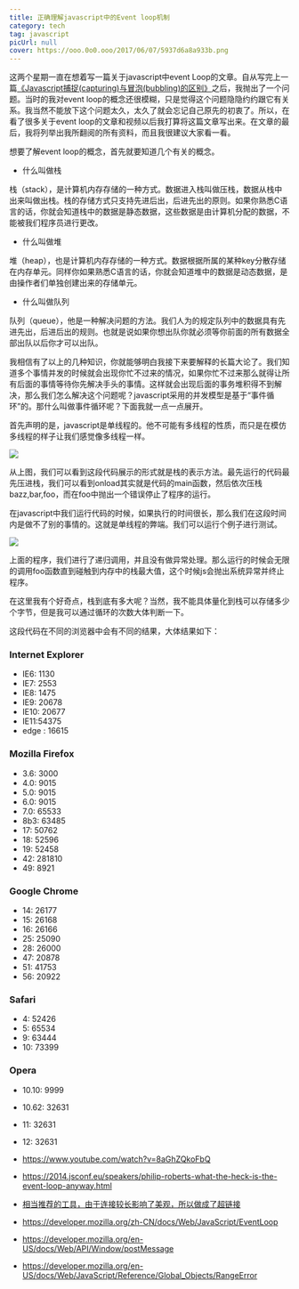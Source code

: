 ```yaml
---
title: 正确理解javascript中的Event loop机制
category: tech
tag: javascript
picUrl: null 
cover: https://ooo.0o0.ooo/2017/06/07/5937d6a8a933b.png
---
```


这两个星期一直在想着写一篇关于javascript中event Loop的文章。自从写完上一篇[《Javascript捕捉(capturing)与冒泡(bubbling)的区别》](http://naffan.cn/tech/2016/12/10/1.html)之后，我抛出了一个问题。当时的我对event loop的概念还很模糊，只是觉得这个问题隐隐约约跟它有关系。我当然不能放下这个问题太久，太久了就会忘记自己原先的初衷了。所以，在看了很多关于event loop的文章和视频以后我打算将这篇文章写出来。在文章的最后，我将列举出我所翻阅的所有资料，而且我很建议大家看一看。

想要了解event loop的概念，首先就要知道几个有关的概念。

* 什么叫做栈

栈（stack），是计算机内存存储的一种方式。数据进入栈叫做压栈，数据从栈中出来叫做出栈。栈的存储方式只支持先进后出，后进先出的原则。如果你熟悉C语言的话，你就会知道栈中的数据是静态数据，这些数据是由计算机分配的数据，不能被我们程序员进行更改。

* 什么叫做堆

堆（heap），也是计算机内存存储的一种方式。数据根据所属的某种key分散存储在内存单元。同样你如果熟悉C语言的话，你就会知道堆中的数据是动态数据，是由操作者们单独创建出来的存储单元。

* 什么叫做队列

队列（queue），他是一种解决问题的方法。我们人为的规定队列中的数据具有先进先出，后进后出的规则。也就是说如果你想出队你就必须等你前面的所有数据全部出队以后你才可以出队。

我相信有了以上的几种知识，你就能够明白我接下来要解释的长篇大论了。我们知道多个事情并发的时候就会出现你忙不过来的情况，如果你忙不过来那么就得让所有后面的事情等待你先解决手头的事情。这样就会出现后面的事务堆积得不到解决，那么我们怎么解决这个问题呢？javascript采用的并发模型是基于“事件循环”的。那什么叫做事件循环呢？下面我就一点一点展开。

首先声明的是，javascript是单线程的。他不可能有多线程的性质，而只是在模仿多线程的样子让我们感觉像多线程一样。

<script async src="//jsfiddle.net/naffan/yas8jLho/embed/js,html,css,result/dark/"></script>

![](media/14968467368509.jpg)

从上图，我们可以看到这段代码展示的形式就是栈的表示方法。最先运行的代码最先压进栈，我们可以看到onload其实就是代码的main函数，然后依次压栈bazz,bar,foo，而在foo中抛出一个错误停止了程序的运行。

在javascript中我们运行代码的时候，如果执行的时间很长，那么我们在这段时间内是做不了别的事情的。这就是单线程的弊端。我们可以运行个例子进行测试。

<script async src="//jsfiddle.net/naffan/qg247n3b/embed/js,html,css,result/dark/"></script>

![](media/14968497803393.jpg)

上面的程序，我们进行了递归调用，并且没有做异常处理。那么运行的时候会无限的调用foo函数直到碰触到内存中的栈最大值，这个时候js会抛出系统异常并终止程序。

在这里我有个好奇点，栈到底有多大呢？当然，我不能具体量化到栈可以存储多少个字节，但是我可以通过循环的次数大体判断一下。

<script async src="//jsfiddle.net/naffan/m2aherx0/embed/js,html,css,result/dark/"></script>

这段代码在不同的浏览器中会有不同的结果，大体结果如下：

### Internet Explorer

* IE6: 1130
* IE7: 2553
* IE8: 1475
* IE9: 20678
* IE10: 20677
*  IE11:54375
*  edge : 16615

### Mozilla Firefox

* 3.6: 3000
* 4.0: 9015
* 5.0: 9015
* 6.0: 9015
* 7.0: 65533
* 8b3: 63485
* 17: 50762
* 18: 52596
* 19: 52458
* 42: 281810
* 49: 8921 


### Google Chrome

* 14: 26177
* 15: 26168
* 16: 26166
* 25: 25090
* 28: 26000
* 47: 20878
* 51: 41753
* 56: 20922 

### Safari

* 4: 52426
* 5: 65534
* 9: 63444
* 10: 73399

### Opera

* 10.10: 9999
* 10.62: 32631
* 11: 32631
 * 12: 32631



* https://www.youtube.com/watch?v=8aGhZQkoFbQ
* https://2014.jsconf.eu/speakers/philip-roberts-what-the-heck-is-the-event-loop-anyway.html
* [相当推荐的工具，由于连接较长影响了美观，所以做成了超链接](http://latentflip.com/loupe/?code=JC5vbignYnV0dG9uJywgJ2NsaWNrJywgZnVuY3Rpb24gb25DbGljaygpIHsKICAgIHNldFRpbWVvdXQoZnVuY3Rpb24gdGltZXIoKSB7CiAgICAgICAgY29uc29sZS5sb2coJ1lvdSBjbGlja2VkIHRoZSBidXR0b24hJyk7ICAgIAogICAgfSwgMjAwMCk7Cn0pOwoKY29uc29sZS5sb2coIkhpISIpOwoKc2V0VGltZW91dChmdW5jdGlvbiB0aW1lb3V0KCkgewogICAgY29uc29sZS5sb2coIkNsaWNrIHRoZSBidXR0b24hIik7Cn0sIDUwMDApOwoKY29uc29sZS5sb2coIldlbGNvbWUgdG8gbG91cGUuIik7!!!PGJ1dHRvbj5DbGljayBtZSE8L2J1dHRvbj4%3D)
* https://developer.mozilla.org/zh-CN/docs/Web/JavaScript/EventLoop
* https://developer.mozilla.org/en-US/docs/Web/API/Window/postMessage
* https://developer.mozilla.org/en-US/docs/Web/JavaScript/Reference/Global_Objects/RangeError


